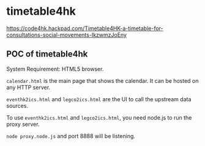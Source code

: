 timetable4hk
============

https://code4hk.hackpad.com/Timetable4HK-a-timetable-for-consultations-social-movements-IkzwmzJoEny

POC of timetable4hk
-------------------

System Requirement: HTML5 browser.

`calendar.html` is the main page that shows the calendar. It can be hosted on any HTTP server.

`eventhk2ics.html` and `legco2ics.html` are the UI to call the upstream data sources.

To use `eventhk2ics.html` and `legco2ics.html`, you need node.js to run the proxy server.

`node proxy.node.js` and port 8888 will be listening.

